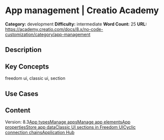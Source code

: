 # App management | Creatio Academy

**Category:** development **Difficulty:** intermediate **Word Count:** 25
**URL:**
https://academy.creatio.com/docs/8.x/no-code-customization/category/app-management

## Description

## Key Concepts

freedom ui, classic ui, section

## Use Cases

## Content

Version:
8.3[App types](/docs/8.x/no-code-customization/customization-tools/app-management/app-types)[Manage apps](/docs/8.x/no-code-customization/customization-tools/app-management/apps-management)[Manage app elements](/docs/8.x/no-code-customization/customization-tools/app-management/manage-elements)[App properties](/docs/8.x/no-code-customization/customization-tools/app-management/set-up-app-metadata)[Store app data](/docs/8.x/no-code-customization/customization-tools/app-management/store-freedom-ui-data)[Classic UI sections in Freedom UI](/docs/8.x/no-code-customization/customization-tools/app-management/move-a-classic-ui-section-to-freedom-ui)[Cyclic connection chains](/docs/8.x/no-code-customization/customization-tools/app-management/cyclic-connection-chains)[Application Hub](/docs/8.x/no-code-customization/customization-tools/app-management/application-hub)
